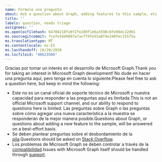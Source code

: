 ```yaml
---
name: Formule una pregunta
about: Ask a question about Graph, adding features to this sample, etc.
title: ''
labels: question, needs triage
assignees: ''
ms.openlocfilehash: 64704218fa9f2fe280f1e6a3598c8fe98dc22d01
ms.sourcegitcommit: 7cefe5449897a7acff4fe55a8f4e240fec15575a
ms.translationtype: MT
ms.contentlocale: es-ES
ms.lasthandoff: 10/20/2020
ms.locfileid: "48623586"
---
```

<span data-ttu-id="3b449-102">Gracias por tomar un interés en el desarrollo de Microsoft Graph.</span><span class="sxs-lookup"><span data-stu-id="3b449-102">Thank you for taking an interest in Microsoft Graph development!</span></span> <span data-ttu-id="3b449-103">No dude en hacer una pregunta aquí, pero tenga en cuenta lo siguiente:</span><span class="sxs-lookup"><span data-stu-id="3b449-103">Please feel free to ask a question here, but keep in mind the following:</span></span>

- <span data-ttu-id="3b449-104">Este no es un canal oficial de soporte técnico de Microsoft y nuestra capacidad para responder a las preguntas aquí es limitada.</span><span class="sxs-lookup"><span data-stu-id="3b449-104">This is not an official Microsoft support channel, and our ability to respond to questions here is limited.</span></span> <span data-ttu-id="3b449-105">Las preguntas sobre Graph o las preguntas sobre cómo agregar una nueva característica a la muestra se responderán de la mejor manera posible.</span><span class="sxs-lookup"><span data-stu-id="3b449-105">Questions about Graph, or questions about adding a new feature to the sample, will be answered on a best-effort basis.</span></span>
- <span data-ttu-id="3b449-106">Se deben plantear preguntas sobre el desbordamiento de la [pila](https://stackoverflow.com/questions/tagged/microsoft-graph).</span><span class="sxs-lookup"><span data-stu-id="3b449-106">Questions should be asked on [Stack Overflow](https://stackoverflow.com/questions/tagged/microsoft-graph).</span></span>
- <span data-ttu-id="3b449-107">Los problemas de Microsoft Graph se deben controlar a través de la [compatibilidad](https://developer.microsoft.com/graph/support).</span><span class="sxs-lookup"><span data-stu-id="3b449-107">Issues with Microsoft Graph itself should be handled through [support](https://developer.microsoft.com/graph/support).</span></span>
